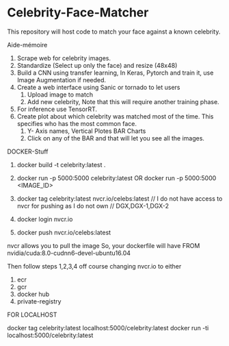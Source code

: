 # Celebrity-Face-Matcher
This repository will host code to match your face against a known celebrity. 

Aide-mémoire
1) Scrape web for celebrity images.
2) Standardize (Select up only the face) and resize (48x48)
3) Build a CNN using transfer learning, In Keras, Pytorch and train it, use Image Augmentation if needed.
4) Create a web interface using Sanic or tornado to let users
    1) Upload image to match
    2) Add new celebrity, Note that this will require another training phase.
5) For inference use TensorRT.
6) Create plot about which celebrity was matched most of the time. This specifies who has the most common face.
    1) Y- Axis names, Vertical Plotes BAR Charts
    2) Click on any of the BAR and that will let you see all the images.


DOCKER-Stuff

1) docker build -t celebrity:latest .
2) docker run -p 5000:5000 celebrity:latest
OR
docker run -p 5000:5000 <IMAGE_ID>

3) docker tag celebrity:latest nvcr.io/celebs:latest
// I do not have access to nvcr for pushing as I do not own
// DGX,DGX-1,DGX-2

4) docker login nvcr.io

5) docker push nvcr.io/celebs:latest

nvcr allows you to pull the image
So, your dockerfile will have
FROM nvidia/cuda:8.0-cudnn6-devel-ubuntu16.04

Then follow steps 1,2,3,4 off course changing nvcr.io to either
1) ecr
2) gcr
3) docker hub
4) private-registry

FOR LOCALHOST

docker tag celebrity:latest localhost:5000/celebrity:latest
docker run -ti localhost:5000/celebrity:latest

